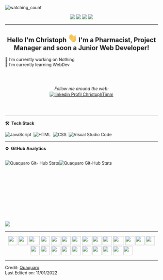 <p align="left"> 
<img src="https://komarev.com/ghpvc/?username=Quaquaro&color=brightgreen" alt="watching_count" />
 </p>
 <p align="center">
<img src="https://img.shields.io/badge/Age-31-blue" />
  <img src="https://img.shields.io/badge/Focus-Web%20Development-brightgreen" />
  <img src="https://img.shields.io/badge/Lives-Germany-success" />
  <img src="https://img.shields.io/badge/Languages-German%20%26%20English-brightgreen" />
</p>
<hr>
<div align="center">
 <h2>
  Hello I'm Christoph <img src="https://github.com/ABSphreak/ABSphreak/blob/master/gifs/Hi.gif" width="30px">
  I'm a Pharmacist, Project Manager and soon a Junior Web Developer!</h2>
</div>

 🔭 I’m currently working on Nothing 
 <br>
 🌱 I’m currently learning WebDev

</br>
</br>
<p align="center">
<i>Follow me around the web:</i><br>
<a href="https://www.linkedin.com/in/christoph-timm-052bb81b5/" target="blank"><img align="center" src="https://image.flaticon.com/icons/png/128/174/174857.png" alt="linkedin Profil ChristophTimm" height="30" width="40" /></a>  
</p>
<br><br>
<hr>
<strong>🛠 &nbsp;Tech Stack</strong>
<br>

![JavaScript](https://img.shields.io/badge/-JavaScript-05122A?style=flat&logo=javascript)&nbsp;
![HTML](https://img.shields.io/badge/-HTML-05122A?style=flat&logo=HTML5)&nbsp;
![CSS](https://img.shields.io/badge/-CSS-05122A?style=flat&logo=CSS3&logoColor=1572B6)&nbsp;
![Visual Studio Code](https://img.shields.io/badge/-Visual%20Studio%20Code-05122A?style=flat&logo=visual-studio-code&logoColor=007ACC)&nbsp;
<hr>
<strong>⚙️ &nbsp;GitHub Analytics</strong>
<br><br>
<p><img align="left" src="https://github-readme-stats.vercel.app/api?username=Quaquaro&show_icons=true&locale=en&theme=algolia" alt="Quaquaro Git- Hub Stats"/><img align="left" src="https://github-readme-stats.vercel.app/api/top-langs?username=Quaquaro&show_icons=true&locale=en&layout=compact&theme=algolia" alt="Quaquaro Git-Hub Stats" />
</p>
<br><br><br><br><br><br><br><br><br><br><br>
<p align="left">
<img src="https://github-profile-trophy.vercel.app/?username=Quaquaro&theme=algolia&no-bg=true" />
</p>

<hr>

<div align=center>
    <img src="https://cultofthepartyparrot.com/parrots/hd/githubparrot.gif" width="30" height="30"/>
    <img src="https://cultofthepartyparrot.com/flags/hd/indiaparrot.gif" width="30" height="30"/>
    <img src="https://cultofthepartyparrot.com/parrots/asyncparrot.gif" width="36" height="30"/>
    <img src="https://cultofthepartyparrot.com/parrots/exceptionallyfastparrot.gif" width="30" height="30"/>
    <img src="https://cultofthepartyparrot.com/parrots/hd/60fpsparrot.gif" width="30" height="30"/>
    <img src="https://cultofthepartyparrot.com/parrots/hd/jumpingparrot.gif" width="30" height="30"/>
    <img src="https://cultofthepartyparrot.com/parrots/hd/opensourceparrot.gif" width="30" height="30"/>
    <img src="https://cultofthepartyparrot.com/parrots/hd/dealwithitnowparrot.gif" width="30" height="30"/>
    <img src="https://cultofthepartyparrot.com/parrots/hd/hypnoparrotlight.gif" width="30" height="30"/>
    <img src="https://cultofthepartyparrot.com/parrots/databaseparrot.gif" width="30" height="30"/>
    <img src="https://cultofthepartyparrot.com/parrots/fixparrot.gif" width="36" height="30"/>
    <img src="https://cultofthepartyparrot.com/parrots/hd/laptop_parrot.gif" width="30" height="30"/>
    <img src="https://cultofthepartyparrot.com/parrots/hd/spinningparrot.gif" width="30" height="30"/>
    <img src="https://cultofthepartyparrot.com/parrots/hd/levitationparrot.gif" width="30" height="30"/>
    <img src="https://cultofthepartyparrot.com/parrots/hd/meldparrot.gif" width="30" height="30"/>
    <img src="https://cultofthepartyparrot.com/parrots/slomoparrot.gif" width="30" height="30"/>
    <img src="https://cultofthepartyparrot.com/parrots/hd/moonwalkingparrot.gif" width="30" height="30"/>
    <img src="https://cultofthepartyparrot.com/parrots/hd/stableparrot.gif" width="30" height="30"/>
    <img src="https://cultofthepartyparrot.com/parrots/hd/scienceparrot.gif" width="30" height="30"/>
    <img src="https://cultofthepartyparrot.com/parrots/hd/pirateparrot.gif" width="30" height="30"/>
    <img src="https://cultofthepartyparrot.com/parrots/hd/footballparrot.gif" width="30" height="30"/>
    <img src="https://cultofthepartyparrot.com/parrots/hd/illuminatiparrot.gif" width="30" height="30"/>
    <img src="https://cultofthepartyparrot.com/parrots/hd/hypnoparrotdark.gif" width="30" height="30"/>
    <img src="https://cultofthepartyparrot.com/parrots/hd/mustacheparrot.gif" width="30" height="30"/>
</div>

<hr>
 <!--

Here are some ideas to get you started:

- 🌱 I’m currently learning WebDev
- 👯 I’m looking to collaborate on ...
- 🤔 I’m looking for help with ...
- 💬 Ask me about ...
- 📫 How to reach me: ...
- 😄 Pronouns: ...
- ⚡ Fun fact: ...

<div align="center">

<img align="center" src="https://github-readme-stats.vercel.app/api?username=Quaquaro&count_private=true&show_icons=true&line_height=20&title_color=7A7ADB&icon_color=2234AE&text_color=D3D3D3&bg_color=0,000000,130F40" alt="Quaquaro's Github Stats">
</div>
-->

Credit: [Quaquaro](https://github.com/Quaquaro)
<br>
Last Edited on: 11/01/2022
